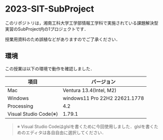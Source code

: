 # 2023-SIT-SubProject
 
このリポジトリは，湘南工科大学工学部情報工学科で実施されている課題解決型実習のSubProject内の1プロジェクトです．

授業用資料のため誤植などがありますのでご了承ください．

## 環境
この授業は以下の環境で動作を確認しました．

|         項目          |           バージョン           |
| --------------------- | ------------------------------ |
| Mac                   | Ventura 13.4(Intel, M2)        |
| Windows               | windows11 Pro 22H2 22621.1778 |
| Processing            | 4.2                            |
| Visual Studio Code(※) | 1.79.1                         |

> ※ Visual Studio Codeはglslを書くために今回使用しました．glslを書くためのエディタは各自自由に選択してください．